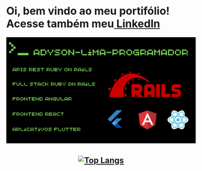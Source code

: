 # Oi, bem vindo ao meu portifólio! Acesse também meu<a href="https://www.linkedin.com/in/adyson-lima-programador/"><strong> LinkedIn</strong></a>


<img src="https://github.com/Adyson-Lima-Programador/Adyson-Lima-Programador/blob/main/Adyson-Lima-Programador.png" />

## <p align="center">[![Top Langs](https://github-readme-stats.vercel.app/api/top-langs/?username=Adyson-Lima-Programador&langs_count=10&layout=compact&hide=swift,scss,objective-c,java)](https://github.com/Adyson-Lima-Programador/github-readme-stats)</p>
